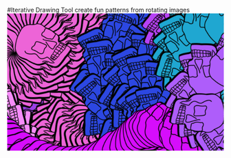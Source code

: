 #Iterative Drawing Tool
create fun patterns from rotating images 
![](https://github.com/xmeatballx/skullbrush/blob/master/Screen%20Shot%202020-04-01%20at%2011.19.56%20PM.png)
